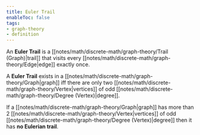 ```yaml
---
title: Euler Trail
enableToc: false
tags:
- graph-theory
- definition
---
```

An **Euler Trail** is a [[notes/math/discrete-math/graph-theory/Trail (Graph)|trail]] that visits every [[notes/math/discrete-math/graph-theory/Edge|edge]] exactly once.

A **Euler Trail** exists in a [[notes/math/discrete-math/graph-theory/Graph|graph]] iff there are only two [[notes/math/discrete-math/graph-theory/Vertex|vertices]] of odd [[notes/math/discrete-math/graph-theory/Degree (Vertex)|degree]].

If a [[notes/math/discrete-math/graph-theory/Graph|graph]] has more than 2 [[notes/math/discrete-math/graph-theory/Vertex|vertices]] of odd [[notes/math/discrete-math/graph-theory/Degree (Vertex)|degree]] then it has **no Eulerian trail**.
